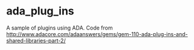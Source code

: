 # ada_plug_ins
A sample of plugins using ADA.  Code from http://www.adacore.com/adaanswers/gems/gem-110-ada-plug-ins-and-shared-libraries-part-2/
